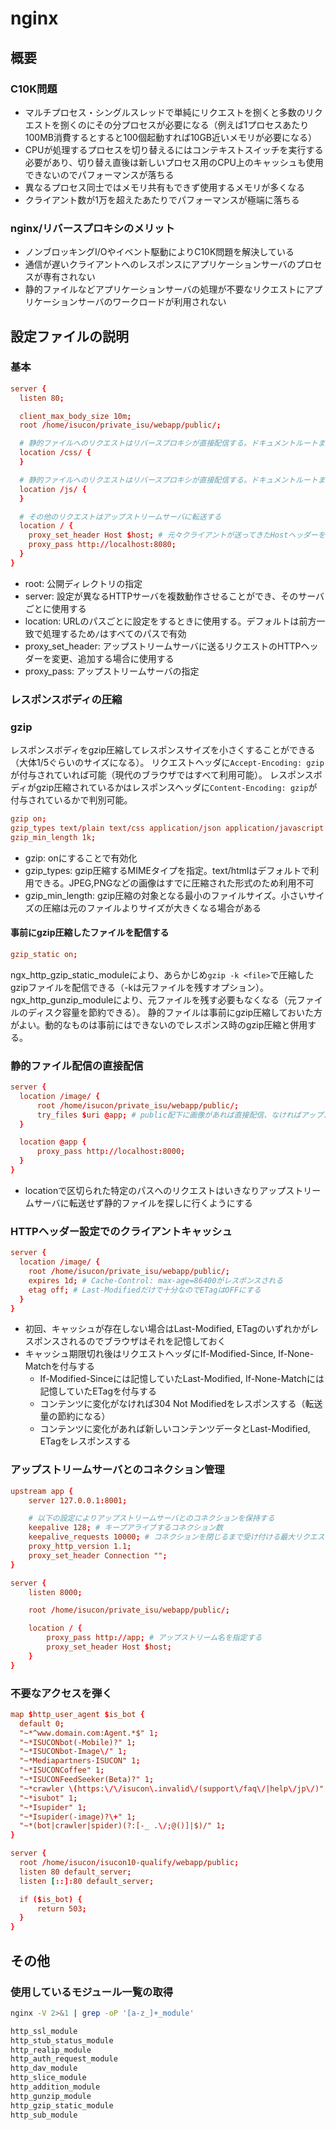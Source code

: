 # nginx

## 概要

### C10K問題

- マルチプロセス・シングルスレッドで単純にリクエストを捌くと多数のリクエストを捌くのにその分プロセスが必要になる（例えば1プロセスあたり100MB消費するとすると100個起動すれば10GB近いメモリが必要になる）
- CPUが処理するプロセスを切り替えるにはコンテキストスイッチを実行する必要があり、切り替え直後は新しいプロセス用のCPU上のキャッシュも使用できないのでパフォーマンスが落ちる
- 異なるプロセス同士ではメモリ共有もできず使用するメモリが多くなる
- クライアント数が1万を超えたあたりでパフォーマンスが極端に落ちる

### nginx/リバースプロキシのメリット

- ノンブロッキングI/Oやイベント駆動によりC10K問題を解決している
- 通信が遅いクライアントへのレスポンスにアプリケーションサーバのプロセスが専有されない
- 静的ファイルなどアプリケーションサーバの処理が不要なリクエストにアプリケーションサーバのワークロードが利用されない

## 設定ファイルの説明

### 基本

```conf
server {
  listen 80;

  client_max_body_size 10m;
  root /home/isucon/private_isu/webapp/public/;

  # 静的ファイルへのリクエストはリバースプロキシが直接配信する。ドキュメントルートまでのすべてのディレクトリで一般ユーザーでの実行権限が必要
  location /css/ {
  }

  # 静的ファイルへのリクエストはリバースプロキシが直接配信する。ドキュメントルートまでのすべてのディレクトリで一般ユーザーでの実行権限が必要
  location /js/ {
  }

  # その他のリクエストはアップストリームサーバに転送する
  location / {
    proxy_set_header Host $host; # 元々クライアントが送ってきたHostヘッダーをアップストリームサーバに指定する（デフォルトはproxy_passで指定したホスト名になる）
    proxy_pass http://localhost:8080;
  }
}
```

- root: 公開ディレクトリの指定
- server: 設定が異なるHTTPサーバを複数動作させることができ、そのサーバごとに使用する
- location: URLのパスごとに設定をするときに使用する。デフォルトは前方一致で処理するため`/`はすべてのパスで有効
- proxy_set_header: アップストリームサーバに送るリクエストのHTTPヘッダーを変更、追加する場合に使用する
- proxy_pass: アップストリームサーバの指定

### レスポンスボディの圧縮

### gzip

レスポンスボディをgzip圧縮してレスポンスサイズを小さくすることができる（大体1/5ぐらいのサイズになる）。
リクエストヘッダに`Accept-Encoding: gzip`が付与されていれば可能（現代のブラウザではすべて利用可能）。
レスポンスボディがgzip圧縮されているかはレスポンスヘッダに`Content-Encoding: gzip`が付与されているかで判別可能。

```conf
gzip on;
gzip_types text/plain text/css application/json application/javascript text/xml application/xml application/xml+rss text/javascript;
gzip_min_length 1k;
```

- gzip: onにすることで有効化
- gzip_types: gzip圧縮するMIMEタイプを指定。text/htmlはデフォルトで利用できる。JPEG,PNGなどの画像はすでに圧縮された形式のため利用不可
- gzip_min_length: gzip圧縮の対象となる最小のファイルサイズ。小さいサイズの圧縮は元のファイルよりサイズが大きくなる場合がある

#### 事前にgzip圧縮したファイルを配信する

```conf
gzip_static on;
```

ngx_http_gzip_static_moduleにより、あらかじめ`gzip -k <file>`で圧縮したgzipファイルを配信できる（-kは元ファイルを残すオプション）。
ngx_http_gunzip_moduleにより、元ファイルを残す必要もなくなる（元ファイルのディスク容量を節約できる）。
静的ファイルは事前にgzip圧縮しておいた方がよい。動的なものは事前にはできないのでレスポンス時のgzip圧縮と併用する。

### 静的ファイル配信の直接配信

```conf
server {
  location /image/ {
      root /home/isucon/private_isu/webapp/public/;
      try_files $uri @app; # public配下に画像があれば直接配信、なければアップストリームサーバに転送
  }

  location @app {
      proxy_pass http://localhost:8000;
  }
}
```

- locationで区切られた特定のパスへのリクエストはいきなりアップストリームサーバに転送せず静的ファイルを探しに行くようにする

### HTTPヘッダー設定でのクライアントキャッシュ

```conf
server {
  location /image/ {
    root /home/isucon/private_isu/webapp/public/;
    expires 1d; # Cache-Control: max-age=86400がレスポンスされる
    etag off; # Last-Modifiedだけで十分なのでETagはOFFにする
  }
}
```

- 初回、キャッシュが存在しない場合はLast-Modified, ETagのいずれかがレスポンスされるのでブラウザはそれを記憶しておく
- キャッシュ期限切れ後はリクエストヘッダにIf-Modified-Since, If-None-Matchを付与する
  - If-Modified-Sinceには記憶していたLast-Modified, If-None-Matchには記憶していたETagを付与する
  - コンテンツに変化がなければ304 Not Modifiedをレスポンスする（転送量の節約になる）
  - コンテンツに変化があれば新しいコンテンツデータとLast-Modified, ETagをレスポンスする

### アップストリームサーバとのコネクション管理

```conf
upstream app {
    server 127.0.0.1:8001;

    # 以下の設定によりアップストリームサーバとのコネクションを保持する
    keepalive 128; # キープアライブするコネクション数
    keepalive_requests 10000; # コネクションを閉じるまで受け付ける最大リクエスト数
    proxy_http_version 1.1;
    proxy_set_header Connection "";
}

server {
    listen 8000;

    root /home/isucon/private_isu/webapp/public/;

    location / {
        proxy_pass http://app; # アップストリーム名を指定する
        proxy_set_header Host $host;
    }
}
```

### 不要なアクセスを弾く

```conf
map $http_user_agent $is_bot {
  default 0;
  "~*^www.domain.com:Agent.*$" 1;
  "~*ISUCONbot(-Mobile)?" 1;
  "~*ISUCONbot-Image\/" 1;
  "~*Mediapartners-ISUCON" 1;
  "~*ISUCONCoffee" 1;
  "~*ISUCONFeedSeeker(Beta)?" 1;
  "~*crawler \(https:\/\/isucon\.invalid\/(support\/faq\/|help\/jp\/)" 1;
  "~*isubot" 1;
  "~*Isupider" 1;
  "~*Isupider(-image)?\+" 1;
  "~*(bot|crawler|spider)(?:[-_ .\/;@()]|$)/" 1;
}

server {
  root /home/isucon/isucon10-qualify/webapp/public;
  listen 80 default_server;
  listen [::]:80 default_server;

  if ($is_bot) {
      return 503;
  }
}
```

## その他

### 使用しているモジュール一覧の取得

```sh
nginx -V 2>&1 | grep -oP '[a-z_]+_module'

http_ssl_module
http_stub_status_module
http_realip_module
http_auth_request_module
http_dav_module
http_slice_module
http_addition_module
http_gunzip_module
http_gzip_static_module
http_sub_module
```
